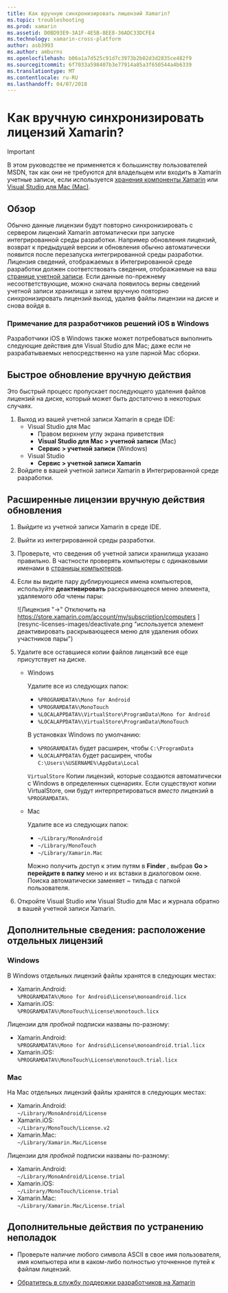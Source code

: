 ```yaml
---
title: Как вручную синхронизировать лицензий Xamarin?
ms.topic: troubleshooting
ms.prod: xamarin
ms.assetid: D0BD93E9-3A1F-4E5B-8EE8-36ADC33DCFE4
ms.technology: xamarin-cross-platform
author: asb3993
ms.author: amburns
ms.openlocfilehash: b06a1a7d525c91d7c3973b2b02d3d2835ce482f9
ms.sourcegitcommit: 6f7033a598407b3e77914a85a3f650544a4b6339
ms.translationtype: MT
ms.contentlocale: ru-RU
ms.lasthandoff: 04/07/2018
---
```

# <a name="how-do-i-manually-resynchronize-xamarin-licenses"></a>Как вручную синхронизировать лицензий Xamarin?

> [!IMPORTANT]
> В этом руководстве не применяется к большинству пользователей MSDN, так как они не требуются для владельцем или входить в Xamarin учетные записи, если используется [хранения компоненты Xamarin](https://components.xamarin.com/) или [Visual Studio для Mac (Mac)](~/cross-platform/get-started/requirements.md).




## <a name="overview"></a>Обзор

Обычно данные лицензии будут повторно синхронизировать с сервером лицензий Xamarin автоматически при запуске интегрированной среды разработки. Например обновления лицензий, возврат к предыдущей версии и обновления обычно автоматически появится после перезапуска интегрированной среды разработки. Лицензия сведений, отображаемых в Интегрированной среде разработки должен соответствовать сведения, отображаемые на ваш [странице учетной записи](https://store.xamarin.com/account/my/subscription/computers). Если данные по-прежнему несоответствующие, можно сначала появилось верны сведений учетной записи хранилища и затем вручную повторно синхронизировать лицензий выход, удалив файлы лицензии на диске и снова войдя в.

### <a name="note-for-ios-developers-on-windows"></a>Примечание для разработчиков решений iOS в Windows

Разработчики iOS в Windows также может потребоваться выполнить следующие действия для Visual Studio для Mac; даже если не разрабатываемых непосредственно на узле парной Mac сборки.

## <a name="quick-manual-refresh-steps"></a>Быстрое обновление вручную действия

Это быстрый процесс пропускает последующего удаления файлов лицензий на диске, который может быть достаточно в некоторых случаях. 

1.  Выход из вашей учетной записи Xamarin в среде IDE:
    -   Visual Studio для Mac
        -   Правом верхнем углу экрана приветствия
        -   **Visual Studio для Mac > учетной записи** (Mac)
        -   **Сервис > учетной записи** (Windows)
    -   Visual Studio
        -   **Сервис > учетной записи Xamarin**
2.  Войдите в вашей учетной записи Xamarin в Интегрированной среде разработки.

## <a name="extended-manual-license-refresh-steps"></a>Расширенные лицензии вручную действия обновления

1.  Выйдите из учетной записи Xamarin в среде IDE. 
2.  Выйти из интегрированной среды разработки.
3.  Проверьте, что сведения об учетной записи хранилища указано правильно. В частности проверять компьютеры с одинаковыми именами в [страницы компьютеров](https://store.xamarin.com/account/my/subscription/computers).

4.  Если вы видите пару дублирующиеся имена компьютеров, используйте **деактивировать** раскрывающееся меню элемента, удаляемого _оба_ члены пары:
    
    ![Лицензия "->" Отключить на https://store.xamarin.com/account/my/subscription/computers ] (resync-licenses-images/deactivate.png "используется элемент деактивировать раскрывающееся меню для удаления обоих участников пары")

5.  Удалите все оставшиеся копии файлов лицензий все еще присутствует на диске.
    -   Windows

        Удалите все из следующих папок:
        -   `%PROGRAMDATA%\Mono for Android`
        -   `%PROGRAMDATA%\MonoTouch`
        -   `%LOCALAPPDATA%\VirtualStore\ProgramData\Mono for Android`
        -   `%LOCALAPPDATA%\VirtualStore\ProgramData\MonoTouch`

        В установках Windows по умолчанию:
        -   `%PROGRAMDATA%` будет расширен, чтобы `C:\ProgramData`
        -   `%LOCALAPPDATA%` будет расширен, чтобы `C:\Users\%USERNAME%\AppData\Local`

        `VirtualStore` Копии лицензий, которые создаются автоматически с Windows в определенных сценариях. Если существуют копии VirtualStore, они будут интерпретироваться _вместо_ лицензий в `%PROGRAMDATA%`.

    -   Mac

        Удалите все из следующих папок:

        -   `~/Library/MonoAndroid`
        -   `~/Library/MonoTouch`
        -   `~/Library/Xamarin.Mac`

        Можно получить доступ к этим путям в **Finder** , выбрав **Go > перейдите в папку** меню и их вставки в диалоговом окне. Поиска автоматически заменяет ~ тильда с папкой пользователя.

6.  Откройте Visual Studio или Visual Studio для Mac и журнала обратно в вашей учетной записи Xamarin.

## <a name="supplementary-information-individual-license-file-locations"></a>Дополнительные сведения: расположение отдельных лицензий

### <a name="windows"></a>Windows

В Windows отдельных лицензий файлы хранятся в следующих местах:

-   Xamarin.Android:  
     `%PROGRAMDATA%\Mono for Android\License\monoandroid.licx`
-   Xamarin.iOS:  
     `%PROGRAMDATA%\MonoTouch\License\monotouch.licx`

Лицензии для *пробной* подписки названы по-разному:

-   Xamarin.Android:  
     `%PROGRAMDATA%\Mono for Android\License\monoandroid.trial.licx`
-   Xamarin.iOS:  
     `%PROGRAMDATA%\MonoTouch\License\monotouch.trial.licx`

### <a name="mac"></a>Mac

На Mac отдельных лицензий файлы хранятся в следующих местах:

-   Xamarin.Android:  
     `~/Library/MonoAndroid/License`
-   Xamarin.iOS:  
     `~/Library/MonoTouch/License.v2`
-   Xamarin.Mac:  
     `~/Library/Xamarin.Mac/License`

Лицензии для *пробной* подписки названы по-разному:

-   Xamarin.Android:  
     `~/Library/MonoAndroid/License.trial`
-   Xamarin.iOS:  
     `~/Library/MonoTouch/License.trial`
-   Xamarin.Mac:  
     `~/Library/Xamarin.Mac/License.trial`

## <a name="additional-troubleshooting-steps"></a>Дополнительные действия по устранению неполадок

-   Проверьте наличие любого символа ASCII в свое имя пользователя, имя компьютера или в каком-либо полностью уточненное путей к файлам лицензий.

-   [Обратитесь в службу поддержки разработчиков на Xamarin](http://xamarin.com/support)
